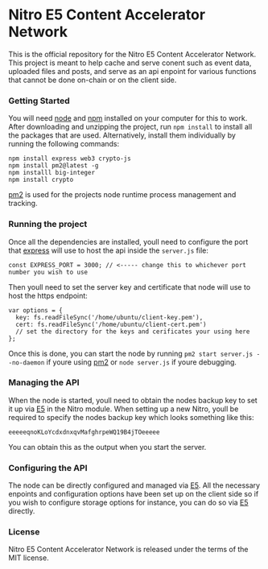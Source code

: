 # Nitro E5 Content Accelerator Network

This is the official repository for the Nitro E5 Content Accelerator Network. This project is meant to help cache and serve conent such as event data, uploaded files and posts, and serve as an api enpoint for various functions that cannot be done on-chain or on the client side.

### Getting Started

You will need [node](https://nodejs.org/) and [npm](https://www.npmjs.com/) installed on your computer for this to work. After downloading and unzipping the project, run `npm install` to install all the packages that are used. Alternatively, install them individually by running the following commands:

```
npm install express web3 crypto-js
npm install pm2@latest -g
npm installl big-integer
npm install crypto
```

[pm2](https://pm2.io) is used for the projects node runtime process management and tracking.

### Running the project

Once all the dependencies are installed, youll need to configure the port that [express](https://expressjs.com/) will use to host the api inside the `server.js` file:

```
const EXPRESS_PORT = 3000; // <----- change this to whichever port number you wish to use
```

Then youll need to set the server key and certificate that node will use to host the https endpoint:

```
var options = {
  key: fs.readFileSync('/home/ubuntu/client-key.pem'),
  cert: fs.readFileSync('/home/ubuntu/client-cert.pem')
  // set the directory for the keys and cerificates your using here
};
```

Once this is done, you can start the node by running `pm2 start server.js --no-daemon` if youre using [pm2](https://pm2.io) or `node server.js` if youre debugging.

### Managing the API

When the node is started, youll need to obtain the nodes backup key to set it up via [E5](https://b35000.github.io/E5UI/) in the Nitro module. When setting up a new Nitro, youll be required to specify the nodes backup key which looks something like this:

```
eeeeeqnoKLoYcdxdnxqvMafghrpeWQ19B4jTOeeeee
```

You can obtain this as the output when you start the server.

### Configuring the API

The node can be directly configured and managed via [E5](https://b35000.github.io/E5UI/). All the necessary enpoints and configuration options have been set up on the client side so if you wish to configure storage options for instance, you can do so via [E5](https://b35000.github.io/E5UI/) directly.

### License

Nitro E5 Content Accelerator Network is released under the terms of the MIT license.
